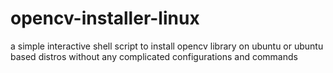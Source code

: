 # opencv-installer-linux
a simple interactive shell script to install opencv library on ubuntu or ubuntu based distros without any complicated configurations and commands 

